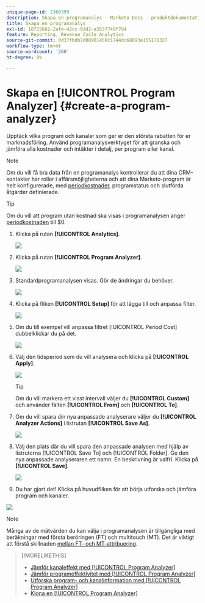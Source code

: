 ```yaml
---
unique-page-id: 2360399
description: Skapa en programanalys - Marketo Docs - produktdokumentation
title: Skapa en programanalys
exl-id: 18715682-2afe-42cc-93d2-a3537749f784
feature: Reporting, Revenue Cycle Analytics
source-git-commit: 0d37fbdb7d08901458c1744dc68893e155176327
workflow-type: tm+mt
source-wordcount: '260'
ht-degree: 0%

---
```


# Skapa en [!UICONTROL Program Analyzer] {#create-a-program-analyzer}

Upptäck vilka program och kanaler som ger er den största rabatten för er marknadsföring. Använd programanalysverktyget för att granska och jämföra alla kostnader och intäkter i detalj, per program eller kanal.

>[!NOTE]
>
>Om du vill få bra data från en programanalys kontrollerar du att dina CRM-kontakter har roller i affärsmöjligheterna och att dina Marketo-program är helt konfigurerade, med [periodkostnader](/help/marketo/product-docs/reporting/revenue-cycle-analytics/revenue-tools/define-period-costs.md), programstatus och slutförda åtgärder definierade.

>[!TIP]
>
>Om du vill att program utan kostnad ska visas i programanalysen anger [periodkostnaden](/help/marketo/product-docs/reporting/revenue-cycle-analytics/revenue-tools/define-period-costs.md) till $0.

1. Klicka på rutan **[!UICONTROL Analytics]**.

   ![](assets/image2014-9-17-13-3a7-3a1.png)

1. Klicka på rutan **[!UICONTROL Program Analyzer]**.

   ![](assets/program-analyzer-icon-hand.png)

1. Standardprogramanalysen visas. Gör de ändringar du behöver.

   ![](assets/image2016-10-31-15-3a3-3a9.png)

1. Klicka på fliken **[!UICONTROL Setup]** för att lägga till och anpassa filter.

   ![](assets/image2016-10-31-15-3a25-3a57.png)

1. Om du till exempel vill anpassa filtret [!UICONTROL Period Cost] dubbelklickar du på det.

   ![](assets/image2016-10-31-15-3a33-3a2.png)

1. Välj den tidsperiod som du vill analysera och klicka på **[!UICONTROL Apply]**.

   ![](assets/image2016-10-31-15-3a30-3a32.png)

   >[!TIP]
   >
   >Om du vill markera ett visst intervall väljer du **[!UICONTROL Custom]** och använder fälten **[!UICONTROL From]** och **[!UICONTROL To]**.

1. Om du vill spara din nya anpassade analyserare väljer du **[!UICONTROL Analyzer Actions]** i listrutan **[!UICONTROL Save As]**.

   ![](assets/image2016-10-31-15-3a5-3a8.png)

1. Välj den plats där du vill spara den anpassade analysen med hjälp av listrutorna [!UICONTROL Save To] och [!UICONTROL Folder]. Ge den nya anpassade analyseraren ett namn. En beskrivning är valfri. Klicka på **[!UICONTROL Save]**.

   ![](assets/image2016-10-31-15-3a7-3a19.png)

1. Du har gjort det! Klicka på huvudfliken för att börja utforska och jämföra program och kanaler.

![](assets/november-custom-report.png)

>[!NOTE]
>
>Många av de mätvärden du kan välja i programanalysen är tillgängliga med beräkningar med första beröringen (FT) och multitouch (MT). Det är viktigt att förstå skillnaden [mellan FT- och MT-attribuering](/help/marketo/product-docs/reporting/revenue-cycle-analytics/revenue-tools/attribution/understanding-attribution.md).

>[!MORELIKETHIS]
>
>* [Jämför kanaleffekt med [!UICONTROL Program Analyzer]](/help/marketo/product-docs/reporting/revenue-cycle-analytics/program-analytics/compare-channel-effectiveness-with-the-program-analyzer.md)
>* [Jämför programeffektivitet med [!UICONTROL Program Analyzer]](/help/marketo/product-docs/reporting/revenue-cycle-analytics/program-analytics/compare-program-effectiveness-with-the-program-analyzer.md)
>* [Utforska program- och kanalinformation med [!UICONTROL Program Analyzer]](/help/marketo/product-docs/reporting/revenue-cycle-analytics/program-analytics/explore-program-and-channel-details-with-the-program-analyzer.md)
>* [Klona en [!UICONTROL Program Analyzer]](/help/marketo/product-docs/reporting/revenue-cycle-analytics/program-analytics/clone-a-program-analyzer.md)
